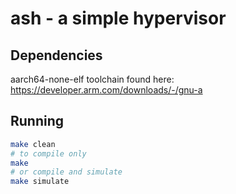 # ash - a simple hypervisor

## Dependencies
aarch64-none-elf toolchain found here: https://developer.arm.com/downloads/-/gnu-a

## Running
```sh
make clean
# to compile only
make
# or compile and simulate
make simulate
```